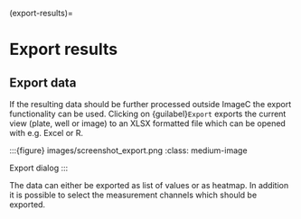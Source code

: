 (export-results)=
# Export results

## Export data

If the resulting data should be further processed outside ImageC the export functionality can be used.
Clicking on {guilabel}`Export` exports the current view (plate, well or image) to an XLSX formatted file which can be opened with e.g. Excel or R.

:::{figure} images/screenshot_export.png
:class: medium-image

Export dialog
:::

The data can either be exported as list of values or as heatmap.
In addition it is possible to select the measurement channels which should be exported.
